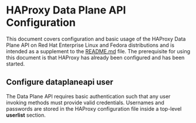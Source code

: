 # HAProxy Data Plane API Configuration
This document covers configuration and basic usage of the HAProxy Data Plane API on Red Hat Enterprise Linux and Fedora distributions and is intended as a supplement to the [README.md](README.md) file.  The prerequisite for using this document is that HAProxy has already been configured and has been started.

## Configure dataplaneapi user
The Data Plane API requires basic authentication such that any user invoking methods must provide valid credentials.
Usernames and passwords are stored in the HAProxy configuration file inside a top-level **userlist** section.

<!--stackedit_data:
eyJoaXN0b3J5IjpbMTA1NDY4OTIyOCwxNTkyNDQ1OTA2LDI1OT
E4MjE2MCwxODAzODA3ODU2XX0=
-->